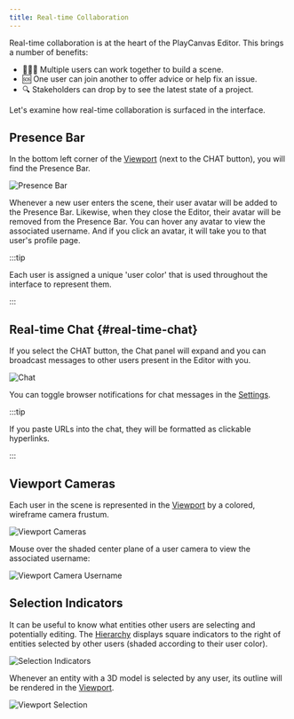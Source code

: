 ```yaml
---
title: Real-time Collaboration
---
```


Real-time collaboration is at the heart of the PlayCanvas Editor. This brings a number of benefits:

* 🧑‍🤝‍🧑 Multiple users can work together to build a scene.
* 🆘 One user can join another to offer advice or help fix an issue.
* 🔍 Stakeholders can drop by to see the latest state of a project.

Let's examine how real-time collaboration is surfaced in the interface.

## Presence Bar

In the bottom left corner of the [Viewport](../interface/viewport) (next to the CHAT button), you will find the Presence Bar.

![Presence Bar](/img/user-manual/editor/realtime-collaboration/presence-bar.png)

Whenever a new user enters the scene, their user avatar will be added to the Presence Bar. Likewise, when they close the Editor, their avatar will be removed from the Presence Bar. You can hover any avatar to view the associated username. And if you click an avatar, it will take you to that user's profile page.

:::tip

Each user is assigned a unique 'user color' that is used throughout the interface to represent them.

:::

## Real-time Chat {#real-time-chat}

If you select the CHAT button, the Chat panel will expand and you can broadcast messages to other users present in the Editor with you.

![Chat](/img/user-manual/editor/realtime-collaboration/chat.gif)

You can toggle browser notifications for chat messages in the [Settings](../interface/preferences).

:::tip

If you paste URLs into the chat, they will be formatted as clickable hyperlinks.

:::

## Viewport Cameras

Each user in the scene is represented in the [Viewport](../interface/viewport) by a colored, wireframe camera frustum.

![Viewport Cameras](/img/user-manual/editor/realtime-collaboration/viewport-cameras.webp)

Mouse over the shaded center plane of a user camera to view the associated username:

![Viewport Camera Username](/img/user-manual/editor/realtime-collaboration/viewport-camera-username.png)

## Selection Indicators

It can be useful to know what entities other users are selecting and potentially editing. The [Hierarchy](../interface/hierarchy) displays square indicators to the right of entities selected by other users (shaded according to their user color).

![Selection Indicators](/img/user-manual/editor/realtime-collaboration/selection-indicators.gif)

Whenever an entity with a 3D model is selected by any user, its outline will be rendered in the [Viewport](../interface/viewport).

![Viewport Selection](/img/user-manual/editor/realtime-collaboration/viewport-selection.gif)
